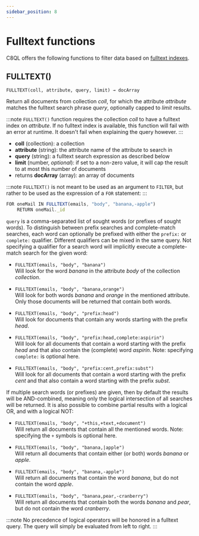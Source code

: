 ```yaml
---
sidebar_position: 8
---
```


# Fulltext functions

C8QL offers the following functions to filter data based on [fulltext indexes](../../collections/documents/indexing/working-with-indexes#fulltext).

## FULLTEXT()

`FULLTEXT(coll, attribute, query, limit) → docArray`

Return all documents from collection *coll*, for which the attribute *attribute* matches the fulltext search phrase *query*, optionally capped to *limit* results.

:::note
`FULLTEXT()` function requires the collection *coll* to have a fulltext index on *attribute*. If no fulltext index is available, this function will fail with an error at runtime. It doesn't fail when explaining the query however.
:::

- **coll** (collection): a collection
- **attribute** (string): the attribute name of the attribute to search in
- **query** (string): a fulltext search expression as described below
- **limit** (number, *optional*): if set to a non-zero value, it will cap the result to at most this number of documents
- returns **docArray** (array): an array of documents

:::note
`FULLTEXT()` is not meant to be used as an argument to `FILTER`, but rather to be used as the expression of a `FOR` statement:
:::
```js
FOR oneMail IN FULLTEXT(emails, "body", "banana,-apple")
    RETURN oneMail._id
```

`query` is a comma-separated list of sought words (or prefixes of sought words). To distinguish between prefix searches and complete-match searches, each word can optionally be prefixed with either the `prefix:` or `complete:` qualifier. Different qualifiers can be mixed in the same query. Not specifying a qualifier for a search word will implicitly execute a complete-match search for the given word:

- `FULLTEXT(emails, "body", "banana")`<br /> Will look for the word *banana* in the attribute *body* of the collection *collection*.

- `FULLTEXT(emails, "body", "banana,orange")`<br /> Will look for both words *banana* and *orange* in the mentioned attribute. Only those documents will be returned that contain both words.

- `FULLTEXT(emails, "body", "prefix:head")`<br /> Will look for documents that contain any words starting with the prefix *head*.

- `FULLTEXT(emails, "body", "prefix:head,complete:aspirin")`<br /> Will look for all documents that contain a word starting with the prefix *head* and that also contain the (complete) word *aspirin*. Note: specifying `complete:` is optional here.

- `FULLTEXT(emails, "body", "prefix:cent,prefix:subst")`<br /> Will look for all documents that contain a word starting with the prefix *cent* and that also contain a word starting with the prefix *subst*.

If multiple search words (or prefixes) are given, then by default the results will be AND-combined, meaning only the logical intersection of all searches will be returned. It is also possible to combine partial results with a logical OR, and with a logical NOT:

- `FULLTEXT(emails, "body", "+this,+text,+document")`<br /> Will return all documents that contain all the mentioned words. Note: specifying the `+` symbols is optional here.

- `FULLTEXT(emails, "body", "banana,|apple")`<br /> Will return all documents that contain either (or both) words *banana* or *apple*.

- `FULLTEXT(emails, "body", "banana,-apple")`<br /> Will return all documents that contain the word *banana*, but do not contain the word *apple*.

- `FULLTEXT(emails, "body", "banana,pear,-cranberry")`<br /> Will return all documents that contain both the words *banana* and *pear*, but do not contain the word *cranberry*.

:::note
No precedence of logical operators will be honored in a fulltext query. The query will simply be evaluated from left to right.
:::    
